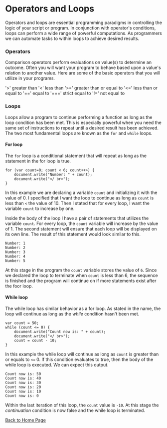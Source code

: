# Operators and Loops

Operators and loops are essential programming paradigms in controlling the logic of your script or program.  In conjunction with operator's conditions, loops can perform a wide range of powerful computations.  As programmers we can automate tasks to within loops to achieve desired results.  

### Operators

Comparison operators perform evaluations on value(s) to determine an outcome.  Often you will want your program to behave based upon a value's relation to another value.  Here are some of the basic operators that you will utilize in your programs.

'>'    greater than
'<'   less than
'>='   greater than or equal to
'<='   less than or equal to
'=='   equal to
'==='  strict equal to
'!='   not equal to

### Loops

Loops allow a program to continue performing a function as long as the loop condition has been met.  This is especially powerful when you need the same set of instructions to repeat until a desired result has been achieved.  The two most fundamental loops are known as the ```for``` and ```while``` loops.

#### For loop

The ```for``` loop is a conditional statement that will repeat as long as the statement in the for loop is true.
```
for (var count=0; count < 6; count++>) {
    document.write("Number: " + count);
    document.write("</ br>");
}
```
In this example we are declaring a variable ```count``` and initializing it with the value of 0.  I specified that I want the loop to continue as long as ```count``` is less than ```<``` the value of 10.  Then I stated that for every loop, I want the variable ```count``` to increase by one.

Inside the body of the loop I have a pair of statements that utilizes the variable ```count```.  For every loop, the ```count``` variable will increase by the value of 1.  The second statement will ensure that each loop will be displayed on its own line.  The result of this statement would look similar to this.
```
Number: 1
Number: 2
Number: 3
Number: 4
Number: 5
```
At this stage in the program the ```count``` variable stores the value of ```6```.  Since we declared the loop to terminate when ```count``` is less than 6, the sequence is finished and the program will continue on if more statements exist after the foor loop.

#### While loop

The while loop has similar behavior as a for loop.  As stated in the name, the loop will continue as long as the *while* condition hasn't been met.
```
var count = 50;
while (count <= 0) {
    document.write("Count now is: " + count);
    document.write("</ br>");
    count = count - 10;
}
```
In this example the while loop will continue as long as ```count``` is greater than or equals to ```<=``` 0.  If this condition evaluates to true, then the body of the while loop is executed.  We can expect this output.
```
Count now is: 50
Count now is: 40
Count now is: 30
Count now is: 20
Count now is: 10
Count now is: 0
```
Within the last iteration of this loop, the ```count``` value is ```-10```.  At this stage the *continuation* condition is now false and the while loop is terminated.

[Back to Home Page](index.md)